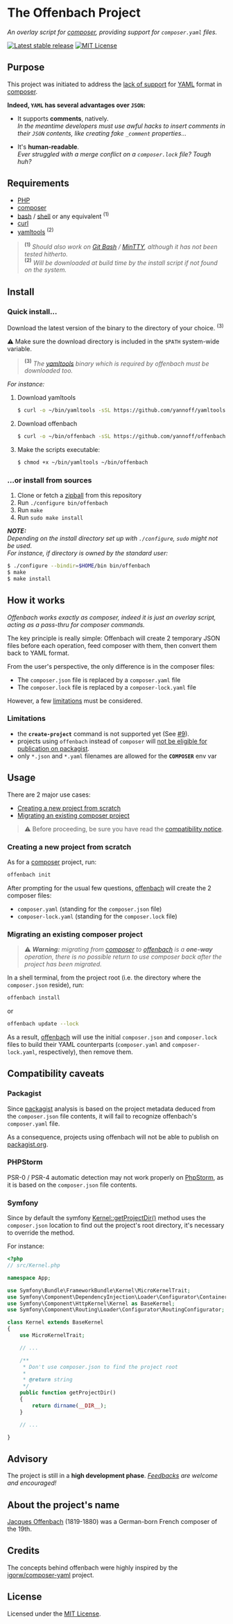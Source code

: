 # The Offenbach Project

_An overlay script for [composer](https://getcomposer.org/), providing support for `composer.yaml` files._

[![Latest stable release](https://img.shields.io/badge/Release-1.3.0-blue)](https://github.com/yannoff/offenbach/releases/latest "Latest stable release")
[![MIT License](https://img.shields.io/badge/License-MIT-lightgrey)](https://github.com/yannoff/offenbach/blob/master/LICENSE "MIT License")

## Purpose

This project was initiated to address the [lack of support](https://github.com/composer/composer/issues/440) for [YAML](https://yaml.org/) format in [composer](https://github.com/composer/composer).

**Indeed, `YAML` has several advantages over `JSON`:**

- It supports **comments**, natively.<br/>
*In the meantime developers must use awful hacks to insert comments in their `JSON` contents, like creating fake `_comment` properties...*

- It's **human-readable**.<br/>
_Ever struggled with a merge conflict on a `composer.lock` file? Tough huh?_

## Requirements
- [PHP](https://www.php.net/)
- [composer](https://getcomposer.org/)
- [bash](https://www.gnu.org/software/bash/) / [shell]() or any equivalent <sup>(1)</sup>
- [curl](https://curl.haxx.se/)
- [yamltools](https://github.com/yannoff/yamltools) <sup>(2)</sup> 

> **<sup>(1)</sup>** _Should also work on [Git Bash](https://gitforwindows.org/) / [MinTTY](https://mintty.github.io/), although it has not been tested hitherto._<br/>
> **<sup>(2)</sup>** _Will be downloaded at build time by the install script if not found on the system._

## Install

### Quick install...

Download the latest version of the binary to the directory of your choice. <sup>(3)</sup>

:warning: Make sure the download directory is included in the `$PATH` system-wide variable.

> **<sup>(3)</sup>** _The [yamltools](https://github.com/yannoff/yamltools) binary which is required by offenbach must be downloaded too._

_For instance:_

1. Download yamltools

    ```bash
    $ curl -o ~/bin/yamltools -sSL https://github.com/yannoff/yamltools/releases/latest/download/yamltools
    ```

2. Download offenbach

    ```bash
    $ curl -o ~/bin/offenbach -sSL https://github.com/yannoff/offenbach/releases/latest/download/offenbach
    ```


3. Make the scripts executable:

    ```bash
    $ chmod +x ~/bin/yamltools ~/bin/offenbach
    ```

### ...or install from sources

1. Clone or fetch a [zipball](https://github.com/yannoff/offenbach/archive/master.zip) from this repository
2. Run `./configure bin/offenbach`
3. Run `make`
4. Run `sudo make install` 

_**NOTE:**_<br/>
_Depending on the install directory set up with `./configure`, `sudo` might not be used._<br/>
_For instance, if directory is owned by the standard user:_

```bash
$ ./configure --bindir=$HOME/bin bin/offenbach
$ make
$ make install
```

## How it works


_Offenbach works exactly as composer, indeed it is just an overlay script, acting as a pass-thru for composer commands._

<!--Offenbach is an overlay shell script to be used in adjonction to composer -->

The key principle is really simple: Offenbach will create 2 temporary JSON files before each operation, feed composer with them, then convert them back to YAML format.

From the user's perspective, the only difference is in the composer files:

- The `composer.json` file is replaced by a `composer.yaml` file
- The `composer.lock` file is replaced by a `composer-lock.yaml` file

However, a few [limitations](#limitations) must be considered.

### Limitations

- the **`create-project`** command is not supported yet (See [#9](https://github.com/yannoff/offenbach/issues/9)).
- projects using `offenbach` instead of `composer` will [not be eligible for publication on packagist](#packagist).
- only `*.json` and `*.yaml` filenames are allowed for the **`COMPOSER`** env var


## Usage

There are 2 major use cases:
- [Creating a new project from scratch](#creating-a-new-project-from-scratch)
- [Migrating an existing composer project](#migrating-an-existing-composer-project)

> :warning: Before proceeding, be sure you have read the [compatibility notice](#compatibility-caveats).

### Creating a new project from scratch

As for a [composer](https://getcomposer.org/) project, run:

```bash
offenbach init
```

After prompting for the usual few questions, [offenbach](https://github.com/yannoff/offenbach) will create the 2 composer files:
- `composer.yaml` (standing for the `composer.json` file)
- `composer-lock.yaml` (standing for the `composer.lock` file)

### Migrating an existing composer project

> :warning: _**Warning:** migrating from [composer](https://getcomposer.org/) to  [offenbach](https://github.com/yannoff/offenbach) is a **one-way** operation, there is no possible return to use composer back after the project has been migrated._

In a shell terminal, from the project root (i.e. the directory where the `composer.json` reside), run:

```bash
offenbach install
```

or 

```bash
offenbach update --lock
```

<!--
As a result, [offenbach](https://github.com/yannoff/offenbach) will build the new `composer.yaml` and `composer-lock.yaml` files upon the former JSON composer files (`composer.json` and `composer.lock`, respectively), then remove the original ones.
-->

As a result, [offenbach](https://github.com/yannoff/offenbach) will use the initial `composer.json` and `composer.lock` files to build their YAML counterparts (`composer.yaml` and `composer-lock.yaml`, respectively), then remove them.


## Compatibility caveats

### Packagist

Since [packagist](https://packagist.org/) analysis is based on the project metadata deduced from the `composer.json` file contents,
it will fail to recognize offenbach's `composer.yaml` file.

As a consequence, projects using offenbach will not be able to publish on [packagist.org](https://packagist.org/).

### PHPStorm

PSR-0 / PSR-4 automatic detection may not work properly on [PhpStorm](https://www.jetbrains.com/phpstorm/), as it is based on the `composer.json` file contents.

### Symfony

Since by default the symfony [Kernel::getProjectDir()](https://github.com/symfony/symfony/blob/c82c997a278b34ce66424163aef24d880cbddd58/src/Symfony/Component/HttpKernel/Kernel.php#L279) method uses the `composer.json` location to find out the project's root directory, it's necessary to override the method.

For instance:

```php
<?php
// src/Kernel.php

namespace App;

use Symfony\Bundle\FrameworkBundle\Kernel\MicroKernelTrait;
use Symfony\Component\DependencyInjection\Loader\Configurator\ContainerConfigurator;
use Symfony\Component\HttpKernel\Kernel as BaseKernel;
use Symfony\Component\Routing\Loader\Configurator\RoutingConfigurator;

class Kernel extends BaseKernel
{
    use MicroKernelTrait;

    // ...

    /**
     * Don't use composer.json to find the project root
     *
     * @return string
     */
    public function getProjectDir()
    {
        return dirname(__DIR__);
    }

    // ...

}
```


## Advisory
The project is still in a **high development phase**. _[Feedbacks](issues) are welcome and encouraged!_


## About the project's name

[Jacques Offenbach](https://en.wikipedia.org/wiki/Jacques_Offenbach) (1819-1880) was a German-born French composer of the 19th.<!--, which would be a good definition for this project.-->

## Credits

The concepts behind offenbach were highly inspired by the [igorw/composer-yaml](https://github.com/igorw/composer-yaml) project.

## License

Licensed under the [MIT License](LICENSE).
